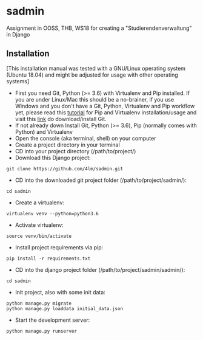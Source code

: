 # sadmin
Assignment in OOSS, THB, WS18 for creating a "Studierendenverwaltung" in Django

## Installation

[This installation manual was tested with a GNU/Linux operating system (Ubuntu 18.04) and might be adjusted for usage with other operating systems]

- First you need Git, Python (>= 3.6) with Virtualenv and Pip installed. If you are under Linux/Mac this should be a no-brainer, if you use Windows and you don't have a Git, Python, Virtualenv and Pip workflow yet, please read this [tutorial](http://timmyreilly.azurewebsites.net/python-pip-virtualenv-installation-on-windows/) for Pip and Virtualenv installation/usage and visit this [link](https://git-scm.com/download/win) do download/install Git.
- If not already down Install Git, Python (>= 3.6), Pip (normally comes with Python) and Virtualenv
- Open the console (aka terminal, shell) on your computer
- Create a project directory in your terminal
- CD into your project directory (/path/to/project/)
- Download this Django project:
```
git clone https://github.com/4lm/sadmin.git
```
- CD into the downloaded git project folder (/path/to/project/sadmin/):
```
cd sadmin
```
- Create a virtualenv:
```
virtualenv venv --python=python3.6
```
- Activate virtualenv:
```
source venv/bin/activate
```
- Install project requirements via pip:
```
pip install -r requirements.txt
```
- CD into the django project folder (/path/to/project/sadmin/sadmin/):
```
cd sadmin
```
- Init project, also with some init data:
```
python manage.py migrate
python manage.py loaddata initial_data.json
```
- Start the development server:
```
python manage.py runserver
```
 